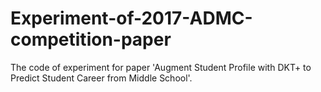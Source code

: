 # Experiment-of-2017-ADMC-competition-paper
The code of experiment for paper 'Augment Student Profile with DKT+ to Predict Student Career from Middle School'. 
